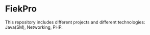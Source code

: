 # FiekPro
This repository includes different projects and different technologies: Java(SM), Networking, PHP.
